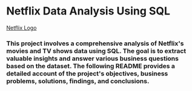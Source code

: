 # Netflix Data Analysis Using SQL

[Netflix Logo](https://www.google.com/url?sa=i&url=https%3A%2F%2Fwww.theverge.com%2F23954852%2Fgoogle-netflix-app-store-deal-play-10-percent-revshare&psig=AOvVaw0gpuXxEy12dTPMqZriQB93&ust=1726154549722000&source=images&cd=vfe&opi=89978449&ved=0CBQQjRxqFwoTCMCDmIOZu4gDFQAAAAAdAAAAABAE)

### This project involves a comprehensive analysis of Netflix's movies and TV shows data using SQL. The goal is to extract valuable insights and answer various business questions based on the dataset. The following README provides a detailed account of the project's objectives, business problems, solutions, findings, and conclusions.
